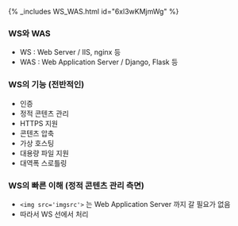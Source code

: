 {% _includes WS_WAS.html id="6xl3wKMjmWg" %}

<h3>WS와 WAS</h3>

- WS : Web Server / IIS, nginx 등
- WAS : Web Application Server / Django, Flask 등 

<h3>WS의 기능 (전반적인)</h3>

- 인증
- 정적 콘텐츠 관리
- HTTPS 지원
- 콘텐츠 압축
- 가상 호스팅
- 대용량 파일 지원
- 대역폭 스로틀링

<h3>WS의 빠른 이해 (정적 콘텐츠 관리 측면) </h3>

- `<img src='imgsrc'>` 는 Web Application Server 까지 갈 필요가 없음
- 따라서 WS 선에서 처리
